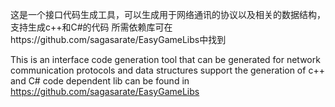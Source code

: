这是一个接口代码生成工具，可以生成用于网络通讯的协议以及相关的数据结构，支持生成c++和C#的代码
所需依赖库可在https://github.com/sagasarate/EasyGameLibs中找到

This is an interface code generation tool that can be generated for network communication protocols and data structures
support the generation of c++ and C# code 
dependent lib can be found in https://github.com/sagasarate/EasyGameLibs 
